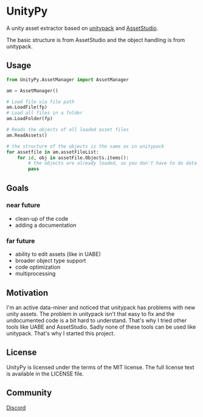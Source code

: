 # UnityPy
A unity asset extractor based on [unitypack](https://github.com/HearthSim/UnityPack) and [AssetStudio](https://github.com/Perfare/AssetStudio).

The basic structure is from AssetStudio and the object handling is from unitypack.

## Usage
```python
from UnityPy.AssetManager import AssetManager

am = AssetManager()

# Load file via file path
am.LoadFile(fp)
# Load all files in a folder
am.LoadFolder(fp)

# Reads the objects of all loaded asset files
am.ReadAssets()

# the structure of the objects is the same as in unitypack
for assetfile in am.assetFileList:
    for id, obj in assetFile.Objects.items():
        # the objects are already loaded, so you don't have to do data = obj.read()
        pass
````

## Goals
### near future
* clean-up of the code
* adding a documentation

### far future
* ability to edit assets (like in UABE)
* broader object type support
* code optimization
* multiprocessing

## Motivation
I'm an active data-miner and noticed that unitypack has problems with new unity assets.
The problem in unitypack isn't that easy to fix and the undocumented code is a bit hard to understand.
That's why I tried other tools like UABE and AssetStudio. Sadly none of these tools can be used like unitypack.
That's why I started this project.

## License
UnityPy is licensed under the terms of the MIT license. The full license text is available in the LICENSE file.

## Community
[Discord](https://discord.gg/C6txv7M)

